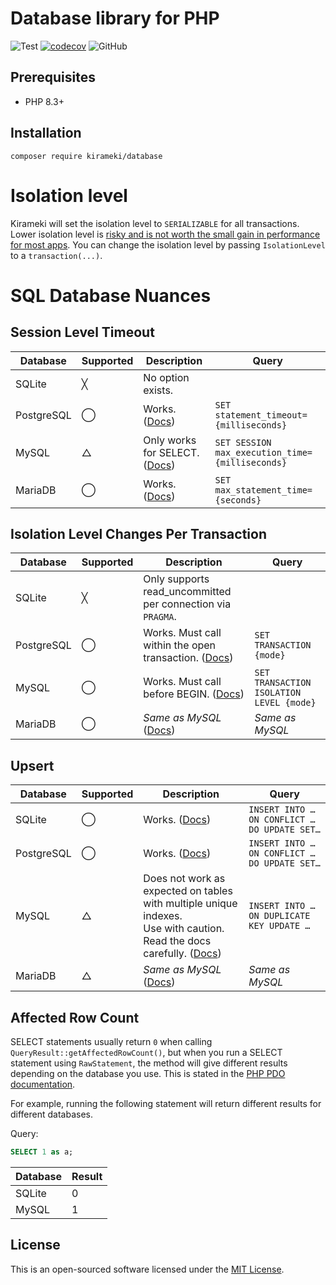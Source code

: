 # Database library for PHP

![Test](https://github.com/kirameki-php/database/actions/workflows/test.yml/badge.svg)
[![codecov](https://codecov.io/gh/kirameki-php/database/branch/main/graph/badge.svg?token=1PV8FB4O4O)](https://codecov.io/gh/kirameki-php/database)
![GitHub](https://img.shields.io/github/license/kirameki-php/database)

## Prerequisites

- PHP 8.3+

## Installation

```
composer require kirameki/database
```

# Isolation level

Kirameki will set the isolation level to `SERIALIZABLE` for all transactions.
Lower isolation level is [risky and is not worth the small gain in performance for most apps](https://fauna.com/blog/introduction-to-transaction-isolation-levels#what-isolation-level-should-you-choose).
You can change the isolation level by passing `IsolationLevel` to a `transaction(...)`.

# SQL Database Nuances

## Session Level Timeout

| Database    | Supported | Description                                                                                                                 | Query                                           |
|-------------|-----------|-----------------------------------------------------------------------------------------------------------------------------|-------------------------------------------------|
| SQLite      | ╳         | No option exists.                                                                                                           |                                                 |
| PostgreSQL  | ◯         | Works. ([Docs](https://www.postgresql.org/docs/current/runtime-config-client.html#GUC-STATEMENT-TIMEOUT))                   | `SET statement_timeout={milliseconds}`          |
| MySQL       | △         | Only works for SELECT. ([Docs](https://dev.mysql.com/doc/refman/en/server-system-variables.html#sysvar_max_execution_time)) | `SET SESSION max_execution_time={milliseconds}` |
| MariaDB     | ◯         | Works. ([Docs](https://mariadb.com/kb/en/server-system-variables/#max_statement_time))                                      | `SET max_statement_time={seconds}`              |

## Isolation Level Changes Per Transaction

| Database    | Supported | Description                                                                                                              | Query                                    |
|-------------|-----------|--------------------------------------------------------------------------------------------------------------------------|------------------------------------------|
| SQLite      | ╳         | Only supports read_uncommitted per connection via `PRAGMA`.                                                              |                                          |
| PostgreSQL  | ◯         | Works. Must call within the open transaction. ([Docs](https://www.postgresql.org/docs/current/sql-set-transaction.html)) | `SET TRANSACTION {mode}`                 |
| MySQL       | ◯         | Works. Must call before BEGIN. ([Docs](https://dev.mysql.com/doc/en/set-transaction.html))                               | `SET TRANSACTION ISOLATION LEVEL {mode}` |
| MariaDB     | ◯         | *Same as MySQL* ([Docs](https://mariadb.com/kb/en/set-transaction/))                                                     | *Same as MySQL*                          |

## Upsert

| Database    | Supported | Description                                                                                                                                                                     | Query                                        |
|-------------|-----------|---------------------------------------------------------------------------------------------------------------------------------------------------------------------------------|----------------------------------------------|
| SQLite      | ◯         | Works. ([Docs](https://www.sqlite.org/lang_upsert.html))                                                                                                                        | `INSERT INTO … ON CONFLICT … DO UPDATE SET…` |
| PostgreSQL  | ◯         | Works. ([Docs](https://www.postgresql.org/docs/current/sql-insert.html))                                                                                                        | `INSERT INTO … ON CONFLICT … DO UPDATE SET…` |
| MySQL       | △         | Does not work as expected on tables with multiple unique indexes.<br>Use with caution. Read the docs carefully. ([Docs](https://dev.mysql.com/doc/en/insert-on-duplicate.html)) | `INSERT INTO … ON DUPLICATE KEY UPDATE …`    |
| MariaDB     | △         | *Same as MySQL* ([Docs](https://mariadb.com/kb/en/insert-on-duplicate-key-update))                                                                                              | *Same as MySQL*                              |

## Affected Row Count

SELECT statements usually return `0` when calling `QueryResult::getAffectedRowCount()`, but when you run a SELECT 
statement using `RawStatement`, the method will give different results depending on the database you use.
This is stated in the [PHP PDO documentation](https://www.php.net/manual/en/pdostatement.rowcount.php).

For example, running the following statement will return different results for different databases.

Query:
```sql
SELECT 1 as a;
```

| Database    | Result |
|-------------|--------|
| SQLite      | 0      |
| MySQL       | 1      |

## License

This is an open-sourced software licensed under the [MIT License](LICENSE).
